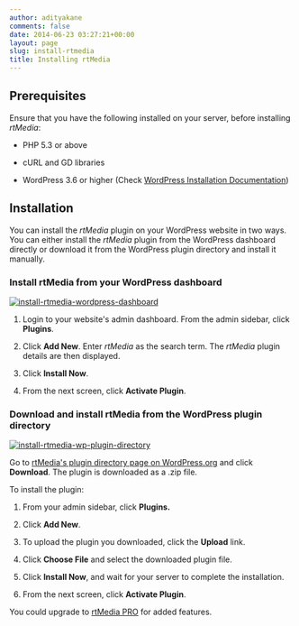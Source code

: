 ```yaml
---
author: adityakane
comments: false
date: 2014-06-23 03:27:21+00:00
layout: page
slug: install-rtmedia
title: Installing rtMedia
---
```


## Prerequisites

Ensure that you have the following installed on your server, before installing *rtMedia*:

* PHP 5.3 or above

* cURL and GD libraries

* WordPress 3.6 or higher (Check [WordPress Installation Documentation](https://codex.wordpress.org/Installing_WordPress))

## Installation

You can install the *rtMedia* plugin on your WordPress website in two ways. You can either install the *rtMedia* plugin from the WordPress dashboard directly or download it from the WordPress plugin directory and install it manually.


### Install rtMedia from your WordPress dashboard


[![install-rtmedia-wordpress-dashboard](http://docs.rtcamp.com/wp-content/uploads/2014/06/install-rtmedia-wordpress-dashboard.png)](http://docs.rtcamp.com/wp-content/uploads/2014/06/install-rtmedia-wordpress-dashboard.png)



	
  1. Login to your website's admin dashboard. From the admin sidebar, click **Plugins**.

	
  2. Click **Add New**. Enter *rtMedia* as the search term. The *rtMedia* plugin details are then displayed.

	
  3. Click **Install Now**.

	
  4. From the next screen, click **Activate Plugin**.




### Download and install rtMedia from the WordPress plugin directory


[![install-rtmedia-wp-plugin-directory](http://docs.rtcamp.com/wp-content/uploads/2014/06/install-rtmedia-wp-plugin-directory.png)](http://docs.rtcamp.com/wp-content/uploads/2014/06/install-rtmedia-wp-plugin-directory.png)

Go to [rtMedia's plugin directory page on WordPress.org](http://wordpress.org/plugins/buddypress-media/) and click **Download**. The plugin is downloaded as a .zip file.

To install the plugin:

	
  1. From your admin sidebar, click **Plugins.**

	
  2. Click **Add New**.

	
  3. To upload the plugin you downloaded, click the **Upload** link.

	
  4. Click **Choose File** and select the downloaded plugin file.

	
  5. Click **Install Now**, and wait for your server to complete the installation.
  
  6. From the next screen, click **Activate Plugin**.


You could upgrade to [rtMedia PRO](https://rtcamp.com/store/rtmedia-pro/) for added features.
